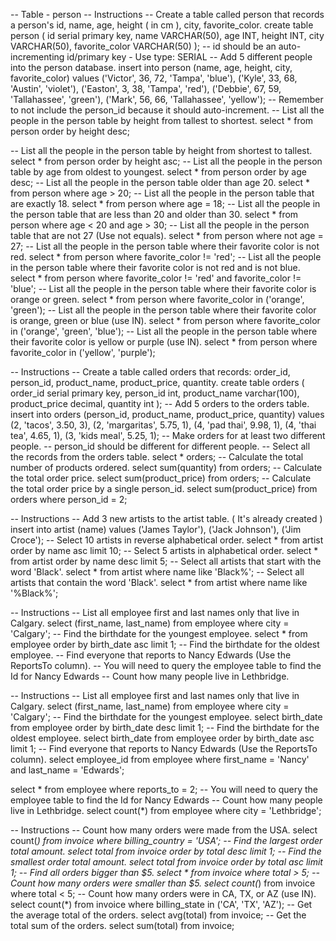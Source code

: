 -- Table - person
-- Instructions
-- Create a table called person that records a person's id, name, age, height ( in cm ), city, favorite_color.
create table person (
	id serial primary key,
  name VARCHAR(50),
  age INT,
  height INT,
  city VARCHAR(50),
  favorite_color VARCHAR(50)
);
-- id should be an auto-incrementing id/primary key - Use type: SERIAL
-- Add 5 different people into the person database.
insert into person
(name, age, height, city, favorite_color)
values
('Victor', 36, 72, 'Tampa', 'blue'),
('Kyle', 33, 68, 'Austin', 'violet'),
('Easton', 3, 38, 'Tampa', 'red'),
('Debbie', 67, 59, 'Tallahassee', 'green'),
('Mark', 56, 66, 'Tallahassee', 'yellow');
-- Remember to not include the person_id because it should auto-increment.
-- List all the people in the person table by height from tallest to shortest.
select * from person
order by height desc;

-- List all the people in the person table by height from shortest to tallest.
select * from person
order by height asc;
-- List all the people in the person table by age from oldest to youngest.
select * from person
order by age desc;
-- List all the people in the person table older than age 20.
select * from person
where age > 20;
-- List all the people in the person table that are exactly 18.
select * from person
where age = 18;
-- List all the people in the person table that are less than 20 and older than 30.
select * from person
where age < 20 and age > 30;
-- List all the people in the person table that are not 27 (Use not equals).
select * from person
where not age = 27;
-- List all the people in the person table where their favorite color is not red.
select * from person
where favorite_color != 'red';
-- List all the people in the person table where their favorite color is not red and is not blue.
select * from person
where favorite_color != 'red' and favorite_color != 'blue';
-- List all the people in the person table where their favorite color is orange or green.
select * from person
where favorite_color in ('orange', 'green');
-- List all the people in the person table where their favorite color is orange, green or blue (use IN).
select * from person
where favorite_color in ('orange', 'green', 'blue');
-- List all the people in the person table where their favorite color is yellow or purple (use IN).
select * from person
where favorite_color in ('yellow', 'purple');


-- Instructions
-- Create a table called orders that records: order_id, person_id, product_name, product_price, quantity.
create table orders (
	order_id serial primary key,
  person_id int,
  product_name varchar(100),
  product_price decimal,
  quantity int
);
-- Add 5 orders to the orders table.
insert into orders
(person_id, product_name, product_price, quantity)
values
(2, 'tacos', 3.50, 3),
(2, 'margaritas', 5.75, 1),
(4, 'pad thai', 9.98, 1),
(4, 'thai tea', 4.65, 1),
(3, 'kids meal', 5.25, 1);
-- Make orders for at least two different people.
-- person_id should be different for different people.
-- Select all the records from the orders table.
select * orders;
-- Calculate the total number of products ordered.
select sum(quantity) from orders;
-- Calculate the total order price.
select sum(product_price) from orders;
-- Calculate the total order price by a single person_id.
select sum(product_price) from orders
where person_id = 2;


-- Instructions
-- Add 3 new artists to the artist table. ( It's already created )
insert into artist
(name)
values
('James Taylor'),
('Jack Johnson'),
('Jim Croce');
-- Select 10 artists in reverse alphabetical order.
select * from artist
order by name asc
limit 10;
-- Select 5 artists in alphabetical order.
select * from artist
order by name desc
limit 5;
-- Select all artists that start with the word 'Black'.
select * from artist
where name like 'Black%';
-- Select all artists that contain the word 'Black'.
select * from artist
where name like '%Black%';

-- Instructions
-- List all employee first and last names only that live in Calgary.
select (first_name, last_name) from employee
where city = 'Calgary';
-- Find the birthdate for the youngest employee.
select * from employee
order by birth_date asc
limit 1;
-- Find the birthdate for the oldest employee.
-- Find everyone that reports to Nancy Edwards (Use the ReportsTo column).
-- You will need to query the employee table to find the Id for Nancy Edwards
-- Count how many people live in Lethbridge.

-- Instructions
-- List all employee first and last names only that live in Calgary.
select (first_name, last_name) from employee
where city = 'Calgary';
-- Find the birthdate for the youngest employee.
select birth_date from employee
order by birth_date desc
limit 1;
-- Find the birthdate for the oldest employee.
select birth_date from employee
order by birth_date asc
limit 1;
-- Find everyone that reports to Nancy Edwards (Use the ReportsTo column).
select employee_id from employee
where first_name = 'Nancy' and last_name = 'Edwards';

select * from employee
where reports_to = 2;
-- You will need to query the employee table to find the Id for Nancy Edwards
-- Count how many people live in Lethbridge.
select count(*) from employee
where city = 'Lethbridge';

-- Instructions
-- Count how many orders were made from the USA.
select count(*) from invoice
where billing_country = 'USA';
-- Find the largest order total amount.
select total from invoice
order by total desc
limit 1;
-- Find the smallest order total amount.
select total from invoice
order by total asc
limit 1;
-- Find all orders bigger than $5.
select * from invoice
where total > 5;
-- Count how many orders were smaller than $5.
select count(*) from invoice
where total < 5;
-- Count how many orders were in CA, TX, or AZ (use IN).
select count(*) from invoice
where billing_state in ('CA', 'TX', 'AZ');
-- Get the average total of the orders.
select avg(total) from invoice;
-- Get the total sum of the orders.
select sum(total) from invoice;
